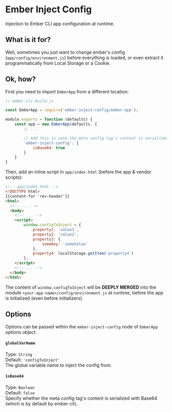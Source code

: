 # Ember Inject Config

Injection to Ember CLI app configuration at runtime.

## What is it for?
Well, sometimes you just want to change ember's config (`app/config/environment.js`) before everything is loaded, or even extract it programmatically from Local Storage or a Cookie.

## Ok, how?

First you need to import `EmberApp` from a different location:

```javascript
// ember-cli-build.js

const EmberApp = require('ember-inject-config/ember-app');

module.exports = function (defaults) {
	const app = new EmberApp(defaults, {
        // ...

        // Add this in case the meta config tag's content is serialized with Base64 (which is by default by ember-cli)
        'ember-inject-config': {
            isBase64: true
        }
    }
}
```

Then, add an inline script in `app/index.html` (before the app & vendor scripts):
```html
<!-- app/index.html -->
<!DOCTYPE html>
{{content-for 'rev-header'}}
<html>
  <!-- ... -->
  <body>
    <!-- ... -->
    <script>
        window.configToInject = {
            property1: 'value1',
            property2: 'value2',
            property3: {
                someKey: 'someValue'
            },
            property4: localStorage.getItem('property4')
        };
    </script>
    <!-- ... -->
  </body>
</html>
```

The content of `window.configToInject` will be **DEEPLY MERGED** into the module `<your-app-name>/config/environment.js` at runtime, before the app is initialized (even before initializers).

## Options
Options can be passed within the `ember-inject-config` node of `EmberApp` options object.

#### `globalVarName`
Type: `String`  
Default: `'configToInject'`   
The global variable name to inject the config from.

#### `isBase64`
Type: `Boolean`   
Default: `false`   
Specify whether the meta config tag's content is serialized with Base64 (which is by default by ember-cli).  